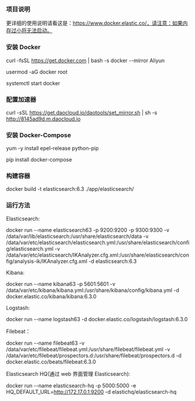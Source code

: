 ### 项目说明

更详细的使用说明请看这是：https://www.docker.elastic.co/，请注意：如果内存过小将无法启动。

### 安装 Docker

curl -fsSL https://get.docker.com | bash -s docker --mirror Aliyun

usermod -aG docker  root

systemctl start docker

### 配置加速器

curl -sSL https://get.daocloud.io/daotools/set_mirror.sh | sh -s http://8145ad9d.m.daocloud.io

### 安装 Docker-Compose

yum -y install epel-release python-pip

pip install docker-compose

### 构建容器

docker build -t elasticsearch:6.3 ./app/elasticsearch/

### 运行方法

Elasticsearch:

docker run --name elasticsearch63 -p 9200:9200 -p 9300:9300 -v /data/var/lib/elasticsearch:/usr/share/elasticsearch/data -v /data/var/etc/elasticsearch/elasticsearch.yml:/usr/share/elasticsearch/config/elasticsearch.yml -v /data/var/etc/elasticsearch/IKAnalyzer.cfg.xml:/usr/share/elasticsearch/config/analysis-ik/IKAnalyzer.cfg.xml -d elasticsearch:6.3

Kibana:

docker run --name kibana63 -p 5601:5601 -v /data/var/etc/kibana/kibana.yml:/usr/share/kibana/config/kibana.yml -d docker.elastic.co/kibana/kibana:6.3.0

Logstash:

docker run --name logstash63 -d docker.elastic.co/logstash/logstash:6.3.0

Filebeat：

docker run --name filebeat63 -v /data/var/etc/filebeat/filebeat.yml:/usr/share/filebeat/filebeat.yml -v /data/var/etc/filebeat/prospectors.d:/usr/share/filebeat/prospectors.d -d docker.elastic.co/beats/filebeat:6.3.0

Elasticsearch HQ(通过 web 界面管理 Elasticsearch):

docker run --name elasticsearch-hq -p 5000:5000 -e HQ_DEFAULT_URL=http://172.17.0.1:9200 -d elastichq/elasticsearch-hq

